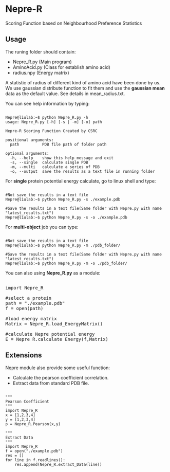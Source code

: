 # Nepre-R
Scoring Function based on Neighbourhood Preference Statistics  

Usage
----------
The runing folder should contain:
* Nepre_R.py (Main program)
* AminoAcid.py (Class for establish amino acid)
* radius.npy (Energy matrix)

A statistic of radius of different kind of amino acid have been done by us. We use gaussian distribute function to 
fit them and use the **gaussian mean** data as the default value. See details in mean_radius.txt.

You can see help information by typing:
<pre><code>
Nepre@liulab:~$ python Nepre_R.py -h
usage: Nepre_R.py [-h] [-s | -m] [-o] path

Nepre-R Scoring Function Created by CSRC

positional arguments:
  path          PDB file path of folder path

optional arguments:
  -h, --help    show this help message and exit
  -s, --single  calculate single PDB
  -m, --multi   calculate a series of PDB
  -o, --output  save the results as a text file in running folder
</code></pre>

For **single** protein potential energy calculate, go to linux shell and type:
<pre><code>
#Not save the results in a text file
Nepre@liulab:~$ python Nepre_R.py -s ./example.pdb

#Save the results in a text file(Same folder with Nepre.py with name "latest_results.txt")
Nepre@liulab:~$ python Nepre_R.py -s -o ./example.pdb
</code></pre>

For **multi-object** job you can type:
<pre><code>
#Not save the results in a text file
Nepre@liulab:~$ python Nepre_R.py -m ./pdb_folder/

#Save the results in a text file(Same folder with Nepre.py with name "latest_results.txt")
Nepre@liulab:~$ python Nepre_R.py -m -o ./pdb_folder/
</code></pre>

You can also using **Nepre_R.py** as a module:

<pre></code>
import Nepre_R

#select a protein
path = "./example.pdb"
f = open(path)

#load energy matrix
Matrix = Nepre_R.load_EnergyMatrix()

#calculate Nepre potential energy
E = Nepre_R.calculate_Energy(f,Matrix)
</code></pre>

Extensions
----------
Nepre module also provide some useful function:
* Calculate the pearson coefficient correlation.
* Extract data from standard PDB file.
<pre><code>
"""
Pearson Coefficient
"""
import Nepre_R
x = [1,2,3,4]
y = [1,2,3,4]
p = Nepre_R.Pearson(x,y)

"""
Extract Data
"""
import Nepre_R
f = open("./example.pdb")
res = []
for line in f.readlines():
    res.append(Nepre_R.extract_Data(line))
</code></pre>
